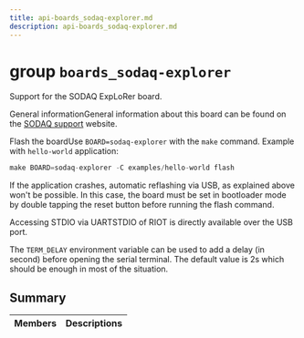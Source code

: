 ```yaml
---
title: api-boards_sodaq-explorer.md
description: api-boards_sodaq-explorer.md
---
```

# group `boards_sodaq-explorer` 

Support for the SODAQ ExpLoRer board.

General informationGeneral information about this board can be found on the [SODAQ support](http://support.sodaq.com/sodaq-one/explorer/) website.

Flash the boardUse `BOARD=sodaq-explorer` with the `make` command.
 Example with `hello-world` application: 
```cpp
make BOARD=sodaq-explorer -C examples/hello-world flash
```

If the application crashes, automatic reflashing via USB, as explained above won't be possible. In this case, the board must be set in bootloader mode by double tapping the reset button before running the flash command.

Accessing STDIO via UARTSTDIO of RIOT is directly available over the USB port.

The `TERM_DELAY` environment variable can be used to add a delay (in second) before opening the serial terminal. The default value is 2s which should be enough in most of the situation.

## Summary

 Members                        | Descriptions                                
--------------------------------|---------------------------------------------

